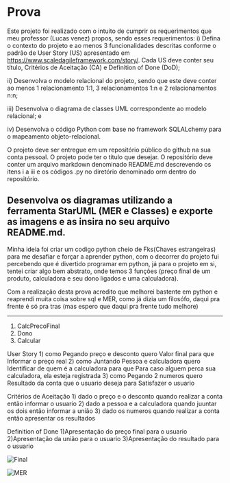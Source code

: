 # Prova
Este projeto foi realizado com o intuito de cumprir os requerimentos que meu professor (Lucas venez) propos, sendo esses requerimentos: 
i) Defina o contexto do projeto e ao menos 3 funcionalidades descritas conforme o padrão de User Story (US) apresentado em https://www.scaledagileframework.com/story/. Cada US deve conter seu título, Critérios de Aceitação (CA) e Definition of Done (DoD);

ii) Desenvolva o modelo relacional do projeto, sendo que este deve conter ao menos 1 relacionamento 1:1, 3 relacionamentos 1:n e 2 relacionamentos n:n;

iii) Desenvolva o diagrama de classes UML correspondente ao modelo relacional; e

iv) Desenvolva o código Python com base no framework SQLALchemy para o mapeamento objeto-relacional.

O projeto deve ser entregue em um repositório público do github na sua conta pessoal. O projeto pode ter o título que desejar. O repositório deve conter um arquivo markdown denominado README.md descrevendo os itens i a iii e os códigos .py no diretório denominado orm dentro do repositório.

Desenvolva os diagramas utilizando a ferramenta StarUML (MER e Classes) e exporte as imagens e as insira no seu arquivo README.md.
------------------------------------------------------------------------------------------------------------------------------------------------------------------------
Minha ideia foi criar um codigo python cheio de Fks(Chaves estrangeiras) para me desafiar e forçar a aprender python, com o decorrer do projeto fui percebendo que é divertido programar em python, já para o projeto em si, tentei criar algo bem abstrato, onde temos 3 funções (preço final de um produto, calculadora e seu dono ligados e uma calculadora).

Com a realização desta prova acredito que melhorei bastente em python e reaprendi muita coisa sobre sql e MER, como já dizia um filosófo, daqui pra frente é só pra tras (mas espero que daqui pra frente tudo melhore)

-------------------------------------------------------------------------------------------------------------------------------------------------------------------------
1) CalcPrecoFinal
2) Dono
3) Calcular

User Story
1)
como Pegando preço e desconto
quero Valor final
para que Informar o preço real
2)
como Juntando Pessoa e calculadora
quero Identificar de quem é a calculadora
para que Para caso alguem perca sua calculadora, ela esteja registrada
3)
como Pegando 2 numeros
quero Resultado da conta que o usuario deseja
para Satisfazer o usuario

Critérios de Aceitação
1)
dado o preço e o desconto
quando realizar a conta
então informar o usuario
2)
dado a pessoa e a calculadora
quando juuntar os dois
então informar a união
3)
dado os numeros
quando realizar a conta
então apresentar os resultados

Definition of Done
1)Apresentação do preço final para o usuario
2)Apresentação da união para o usuario
3)Apresentação do resultado para o usuario



![Final](https://user-images.githubusercontent.com/102041250/193493979-3633c546-319b-4b99-9115-2181e409e912.png)

![MER](https://user-images.githubusercontent.com/102041250/193493993-7d985f75-d51e-4d91-a3a0-9f0c6e69dbe3.png)


